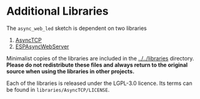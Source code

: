# Additional Libraries

The `async_web_led` sketch is dependent on two libraries

  1. [AsyncTCP](https://github.com/me-no-dev/AsyncTCP)
  2. [ESPAsyncWebServer](https://github.com/me-no-dev/ESPAsyncWebServer)

Minimalist copies of the libraries are included in the [../../libraries](../../libraries/README.md) directory. **Please do not redistribute these files and always return to the original source when using the libraries in other projects.**

Each of the libraries is released under the LGPL-3.0 licence. Its terms can be found in `libraries/AsyncTCP/LICENSE`.
